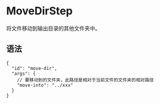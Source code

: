 # MoveDirStep  

将文件移动到输出目录的其他文件夹中。  

## 语法  

```json5
{
  "id": "move-dir",
  "args": {
    // 要移动到的文件夹，此路径是相对于当前文件的文件夹的相对路径
    "move-into": "../xxx"
  }
}
```